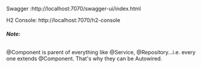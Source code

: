 Swagger :http://localhost:7070/swagger-ui/index.html

H2 Console: http://localhost:7070/h2-console

###### **Note:**
@Component is parent of everything like @Service, @Repository...i.e. every one extends @Component. That's why they can be Autowired.